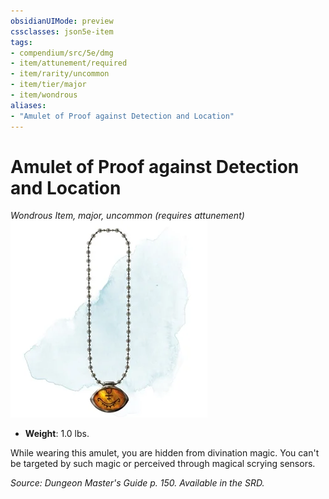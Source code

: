 ```yaml
---
obsidianUIMode: preview
cssclasses: json5e-item
tags:
- compendium/src/5e/dmg
- item/attunement/required
- item/rarity/uncommon
- item/tier/major
- item/wondrous
aliases: 
- "Amulet of Proof against Detection and Location"
---
```

# Amulet of Proof against Detection and Location
*Wondrous Item, major, uncommon (requires attunement)*  
![](4-Resources/Compendium/items/img/amulet-of-proof-against-detection-and-location.webp#right)  

- **Weight**: 1.0 lbs.

While wearing this amulet, you are hidden from divination magic. You can't be targeted by such magic or perceived through magical scrying sensors.

*Source: Dungeon Master's Guide p. 150. Available in the SRD.*